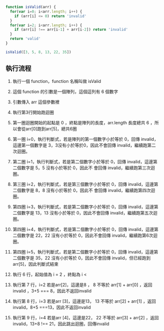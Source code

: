 ``` js
function isValid(arr) {
  for(var i=0; i<arr.length; i++) {
    if (arr[i] <= 0) return 'invalid'
  }
  for(var i=2; i<arr.length; i++) {
    if (arr[i] !== arr[i-1] + arr[i-2]) return 'invalid'
  }
  return 'valid'
}

isValid([3, 5, 8, 13, 22, 35])
```

## 執行流程
1. 執行一個 function，function 名稱叫做 isValid
2. 這個 function 的引數是一個陣列，這個這列有 6 個數字
3. 引數傳入 arr 這個參數裡
4. 執行第3行開始跑迴圈
5. 第一圈迴圈開始的起點是 0 ，終點是陣列的長度，arr.length 長度總共 6 ，所以會從arr[0]跑到arr[5]，總共6圈
6. 第一圈 i=0，執行判斷式，若是陣列的第一個數字小於等於 0，回傳 invalid，這邊第一個數字是 3，3沒有小於等於0，因此不會回傳 invalid，繼續跑第二次迴圈。
7. 第二圈 i=1，執行判斷式，若是第二個數字小於等於 0，回傳 invalid，這邊第二個數字是 5，5 沒有小於等於 0，因此不
   會回傳 invalid，繼續跑第三次迴圈。
8. 第三圈 i=2，執行判斷式，若是第三個數字小於等於 0，回傳 invalid，這邊第二個數字是 8，8 沒有小於等於 0，因此不
   會回傳 invalid，繼續跑第四次迴圈。
9. 第四圈 i=3，執行判斷式，若是第二個數字小於等於 0，回傳 invalid，這邊第二個數字是 13，13 沒有小於等於 0，因此不會回傳 invalid，繼續跑第五次迴圈。
10. 第四圈 i=4，執行判斷式，若是第二個數字小於等於 0，回傳 invalid，這邊第二個數字是 22，22 沒有小於等於 0，因此不會回傳 invalid，繼續跑第6次迴圈。
10. 第四圈 i=5，執行判斷式，若是第二個數字小於等於 0，回傳 invalid，這邊第二個數字是 35，22 沒有小於等於 0，因此不會回傳 invalid，但已經跑到arr[5]，因此判斷式結束

11. 執行 6 行，起始值為 i = 2 ，終點為 i < 
12. 執行第 7 行，i=2 若是arr[2]，這邊是8 ， 8 不等於 arr[1] + arr[0] ，返回invalid ，3+5 === 8，因此不返回invalid
13. 執行第 8 行，i=3 若是arr [3]，這邊是13， 13 不等於 arr[2] + arr[1] ，返回invalid，8+5 ===13，因此不返回invalid
14. 執行第 9 行，i=4 若是arr [4]，這邊是22， 22 不等於 arr[3] + arr[2] ，返回invalid，13+8 !== 21，因此跳出迴圈，回傳invalid